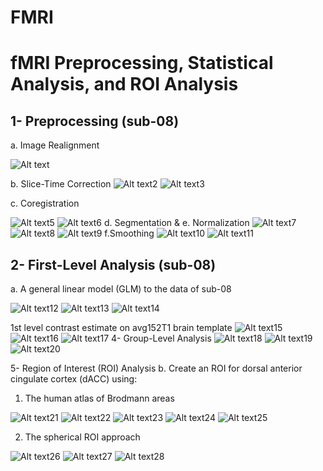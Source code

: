 # FMRI
#  fMRI Preprocessing, Statistical Analysis, and ROI Analysis

## 1- Preprocessing (sub-08)
a. Image Realignment

![Alt text](/images/image003.jpg )

b. Slice-Time Correction
![Alt text2](/images/image001.jpg )
![Alt text3](/images/image002.jpg )

c. Coregistration

![Alt text5](/images/image005.jpg )
![Alt text6](/images/image006.jpg )
d. Segmentation
 &
e. Normalization
![Alt text7](/images/image007.jpg )
![Alt text8](/images/image008.jpg )
 ![Alt text9](/images/image009.jpg )
f.Smoothing 
 ![Alt text10](/images/image010.jpg )
 ![Alt text11](/images/image011.jpg )

## 2- First-Level Analysis (sub-08)
a. A general linear model (GLM) to the data of sub-08

 ![Alt text12](/images/image012.jpg )
 ![Alt text13](/images/image013.jpg )
 ![Alt text14](/images/image014.jpg )

1st level contrast estimate on avg152T1 brain template
![Alt text15](/images/image015.jpg )
 ![Alt text16](/images/image016.jpg )
 ![Alt text17](/images/image017.jpg )
4- Group-Level Analysis
![Alt text18](/images/image018.jpg )
 ![Alt text19](/images/image019.jpg )
 ![Alt text20](/images/image020.jpg )

5- Region of Interest (ROI) Analysis
b. Create an ROI for dorsal anterior cingulate cortex (dACC) using:
 1. The human atlas of Brodmann areas

![Alt text21](/images/image021.jpg )
 ![Alt text22](/images/image022.jpg )
 ![Alt text23](/images/image023.jpg )
 ![Alt text24](/images/image024.jpg )
 ![Alt text25](/images/image025.jpg )


2. The spherical ROI approach

![Alt text26](/images/image026.jpg )
 ![Alt text27](/images/image027.jpg )
 ![Alt text28](/images/image028.jpg )